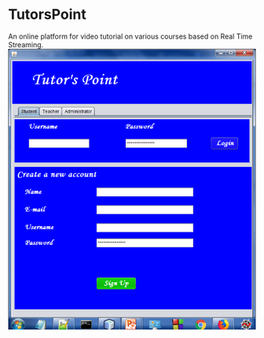 # TutorsPoint
An online platform for video tutorial on various courses based on Real Time Streaming.
!['Student Login'](/Screenshots/StudentLogin.png)
